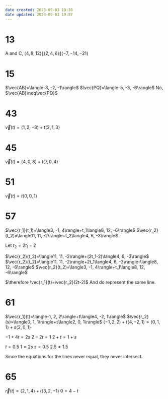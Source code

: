 ```yaml
---
date created: 2023-09-03 19:30
date updated: 2023-09-03 19:57
---
```


# 13

A and C, $\langle4, 8, 12\rangle\|\langle2, 4, 6\rangle\|\langle-7, -14, -21\rangle$

# 15

$\vec{AB}=\langle-3, -2, -1\rangle$
$\vec{PQ}=\langle-5, -3, -6\rangle$
No, $\vec{AB}\neq\vec{PQ}$

# 43

$\vec{v}(t)=\langle1, 2, -8\rangle+t\langle2, 1, 3\rangle$

# 45

$\vec{v}(t)=\langle4, 0, 8\rangle+t\langle7, 0, 4\rangle$

# 51

$\vec{v}(t)=t\langle0, 0, 1\rangle$

# 57

$\vec{r_1}(t_1)=\langle3, -1, 4\rangle+t_1\langle8, 12, -6\rangle$
$\vec{r_2}(t_2)=\langle11, 11, -2\rangle+t_2\langle4, 6, -3\rangle$

Let $t_2=2t_1-2$

$\vec{r_2}(t_2)=\langle11, 11, -2\rangle+(2t_1-2)\langle4, 6, -3\rangle$
$\vec{r_2}(t_2)=\langle11, 11, -2\rangle+2t_1\langle4, 6, -3\rangle-\langle8, 12, -6\rangle$
$\vec{r_2}(t_2)=\langle3, -1, 4\rangle+t_1\langle8, 12, -6\rangle$

$\therefore \vec{r_1}(t)=\vec{r_2}(2t-2)$
And do represent the same line.
# 61

$\vec{r_1}(t)=\langle-1, 2, 2\rangle+t\langle4, -2, 1\rangle$
$\vec{r_2}(s)=\langle0, 1, 1\rangle+s\langle2, 0, 1\rangle$
$\langle-1, 2, 2\rangle+t\langle4, -2, 1\rangle=\langle0, 1, 1\rangle+s\langle2, 0, 1\rangle$

$-1+4t=2s$
$2-2t=1$
$2+t=1+s$

$t=0.5$
$1=2s$
$s=0.5$
$2.5\ne1.5$

Since the equations for the lines never equal, they never intersect.

# 65

$\vec{r}(t)=\langle2, 1, 4\rangle+t\langle3, 2, -1\rangle$
$0=4-t$
